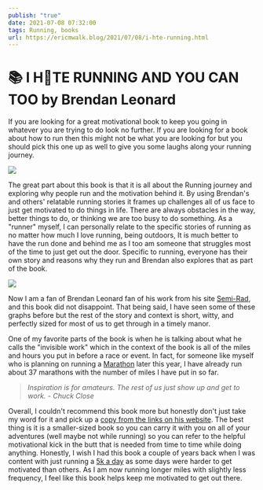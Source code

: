 ```yaml
---
publish: "true"
date: 2021-07-08 07:32:00
tags: Running, books
url: https://ericmwalk.blog/2021/07/08/i-hte-running.html
---
```


# 📚 I H💛TE RUNNING AND YOU CAN TOO by Brendan Leonard

If you are looking for a great motivational book to keep you going in whatever you are trying to do look no further. If you are looking for a book about how to run then this might not be what you are looking for but you should pick this one up as well to give you some laughs along your running journey.

![](https://ericmwalk.blog/uploads/2021/1b4b4807c2.jpg)

The great part about this book is that it is all about the Running journey and exploring why people run and the motivation behind it. By using Brendan's and others' relatable running stories it frames up challenges all of us face to just get motivated to do things in life. There are always obstacles in the way, better things to do, or thinking we are too busy to do something. As a "runner" myself, I can personally relate to the specific stories of running as no matter how much I love running, being outdoors, It is much better to have the run done and behind me as I too am someone that struggles most of the time to just get out the door.  Specific to running, everyone has their own story and reasons why they run and Brendan also explores that as part of the book.

[![](https://ericmwalk.blog/uploads/2021/b9999d81da.jpg)](https://semi-rad.com/2021/03/people-who-get-to-decide-what-the-point-of-all-your-running-is/)

Now I am a fan of Brendan Leonard fan of his work from his site [Semi-Rad](https://semi-rad.com), and this book did not disappoint. That being said, I have seen some of these graphs before but the rest of the story and context is short, witty, and perfectly sized for most of us to get through in a timely manor.

One of my favorite parts of the book is when he is talking about what he calls the "invisible work" which in the context of the book is all of the miles and hours you put in before a race or event. In fact, for someone like myself who is planning on running a [Marathon](https://ericmwalk.blog/2021/07/08/it-is-official.html) later this year, I have already run about 37 marathons with the number of miles I have put in so far.

>*Inspiration is for amateurs. The rest of us just show up and get to work. - Chuck Close*

Overall, I couldn't recommend this book more but honestly don't just take my word for it and pick up a [copy from the links on his website](https://semi-rad.com/books/). The best thing is it is a smaller-sized book so you can carry it with you on all of your adventures (well maybe not while running) so you can refer to the helpful motivational kick in the butt that is needed from time to time while doing anything. Honestly, I wish I had this book a couple of years back when I was content with just running a [5k a day](https://ericmwalk.blog/2019/09/30/k-a-day.html) as some days were harder to get motivated than others. As I am now running longer miles with slightly less frequency, I feel like this book helps keep me motivated to get out there.
